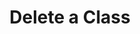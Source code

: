 ---
title: Delete a Class
excerpt: Delete a class from the taxonomy of classes by providing the class ID.
api:
  file: openapi (2).json
  operationId: delete_class
hidden: false
---